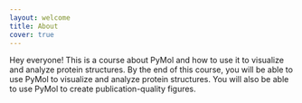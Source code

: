```yaml
---
layout: welcome
title: About
cover: true
---
```


Hey everyone! This is a course about PyMol and how to use it to visualize and analyze protein structures. By the end of this course, you will be able to use PyMol to visualize and analyze protein structures. You will also be able to use PyMol to create publication-quality figures. 